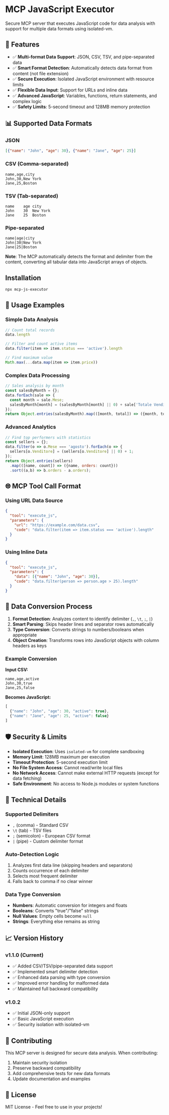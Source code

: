 # MCP JavaScript Executor

Secure MCP server that executes JavaScript code for data analysis with support for multiple data formats using isolated-vm.

## 🚀 Features

- ✅ **Multi-format Data Support**: JSON, CSV, TSV, and pipe-separated data
- ✅ **Smart Format Detection**: Automatically detects data format from content (not file extension)
- ✅ **Secure Execution**: Isolated JavaScript environment with resource limits
- ✅ **Flexible Data Input**: Support for URLs and inline data
- ✅ **Advanced JavaScript**: Variables, functions, return statements, and complex logic
- ✅ **Safety Limits**: 5-second timeout and 128MB memory protection

## 📊 Supported Data Formats

### JSON
```json
[{"name": "John", "age": 30}, {"name": "Jane", "age": 25}]
```

### CSV (Comma-separated)
```csv
name,age,city
John,30,New York
Jane,25,Boston
```

### TSV (Tab-separated)
```tsv
name	age	city
John	30	New York
Jane	25	Boston
```

### Pipe-separated
```
name|age|city
John|30|New York
Jane|25|Boston
```

**Note**: The MCP automatically detects the format and delimiter from the content, converting all tabular data into JavaScript arrays of objects.

## Installation
```bash
npx mcp-js-executor
```

## 🔧 Usage Examples

### Simple Data Analysis
```javascript
// Count total records
data.length

// Filter and count active items
data.filter(item => item.status === 'active').length

// Find maximum value
Math.max(...data.map(item => item.price))
```

### Complex Data Processing
```javascript
// Sales analysis by month
const salesByMonth = {};
data.forEach(sale => {
  const month = sale.Mese;
  salesByMonth[month] = (salesByMonth[month] || 0) + sale['Totale Vendita'];
});
return Object.entries(salesByMonth).map(([month, total]) => ({month, total}));
```

### Advanced Analytics
```javascript
// Find top performers with statistics
const sellers = {};
data.filter(o => o.Mese === 'agosto').forEach(o => {
  sellers[o.Venditore] = (sellers[o.Venditore] || 0) + 1;
});
return Object.entries(sellers)
  .map(([name, count]) => ({name, orders: count}))
  .sort((a,b) => b.orders - a.orders);
```

## 🌐 MCP Tool Call Format

### Using URL Data Source
```json
{
  "tool": "execute_js",
  "parameters": {
    "url": "https://example.com/data.csv",
    "code": "data.filter(item => item.status === 'active').length"
  }
}
```

### Using Inline Data
```json
{
  "tool": "execute_js", 
  "parameters": {
    "data": [{"name": "John", "age": 30}],
    "code": "data.filter(person => person.age > 25).length"
  }
}
```

## 🔄 Data Conversion Process

1. **Format Detection**: Analyzes content to identify delimiter (`,`, `\t`, `;`, `|`)
2. **Smart Parsing**: Skips header lines and separator rows automatically
3. **Type Conversion**: Converts strings to numbers/booleans when appropriate
4. **Object Creation**: Transforms rows into JavaScript objects with column headers as keys

### Example Conversion
**Input CSV:**
```
name,age,active
John,30,true
Jane,25,false
```

**Becomes JavaScript:**
```javascript
[
  {"name": "John", "age": 30, "active": true},
  {"name": "Jane", "age": 25, "active": false}
]
```

## 🛡️ Security & Limits

- **Isolated Execution**: Uses `isolated-vm` for complete sandboxing
- **Memory Limit**: 128MB maximum per execution
- **Timeout Protection**: 5-second execution limit
- **No File System Access**: Cannot read/write local files
- **No Network Access**: Cannot make external HTTP requests (except for data fetching)
- **Safe Environment**: No access to Node.js modules or system functions

## 🔧 Technical Details

### Supported Delimiters
- `,` (comma) - Standard CSV
- `\t` (tab) - TSV files  
- `;` (semicolon) - European CSV format
- `|` (pipe) - Custom delimiter format

### Auto-Detection Logic
1. Analyzes first data line (skipping headers and separators)
2. Counts occurrence of each delimiter
3. Selects most frequent delimiter
4. Falls back to comma if no clear winner

### Data Type Conversion
- **Numbers**: Automatic conversion for integers and floats
- **Booleans**: Converts "true"/"false" strings
- **Null Values**: Empty cells become `null`
- **Strings**: Everything else remains as string

## 📈 Version History

### v1.1.0 (Current)
- ✅ Added CSV/TSV/pipe-separated data support
- ✅ Implemented smart delimiter detection
- ✅ Enhanced data parsing with type conversion
- ✅ Improved error handling for malformed data
- ✅ Maintained full backward compatibility

### v1.0.2
- ✅ Initial JSON-only support
- ✅ Basic JavaScript execution
- ✅ Security isolation with isolated-vm

## 🤝 Contributing

This MCP server is designed for secure data analysis. When contributing:

1. Maintain security isolation
2. Preserve backward compatibility
3. Add comprehensive tests for new data formats
4. Update documentation and examples

## 📄 License

MIT License - Feel free to use in your projects!